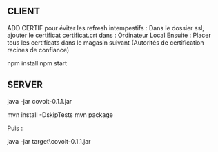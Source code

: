 ## CLIENT

ADD CERTIF pour éviter les refresh intempestifs :
Dans le dossier ssl, ajouter le certificat certificat.crt dans : Ordinateur Local
Ensuite : Placer tous les certificats dans le magasin suivant (Autorités de certification racines de confiance)

npm install
npm start

## SERVER


java -jar covoit-0.1.1.jar

mvn install -DskipTests
mvn package

Puis : 

java -jar target\covoit-0.1.1.jar